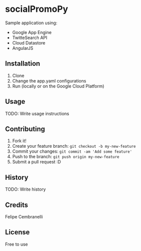 # socialPromoPy


Sample application using:

- Google App Engine
- TwitteSearch API
- Cloud Datastore
- AngularJS


## Installation
1. Clone
2. Change the app.yaml configurations
3. Run (locally or on the Google Cloud Platform)

## Usage
TODO: Write usage instructions
## Contributing
1. Fork it!
2. Create your feature branch: `git checkout -b my-new-feature`
3. Commit your changes: `git commit -am 'Add some feature'`
4. Push to the branch: `git push origin my-new-feature`
5. Submit a pull request :D
## History
TODO: Write history
## Credits
Felipe Cembranelli
## License
Free to use
